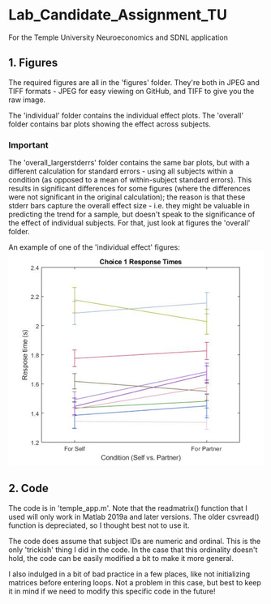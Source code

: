 # Lab_Candidate_Assignment_TU
For the Temple University Neuroeconomics and SDNL application

## 1. Figures

The required figures are all in the 'figures' folder.
They're both in JPEG and TIFF formats - JPEG for easy viewing
on GitHub, and TIFF to give you the raw image.

The 'individual' folder contains the individual effect plots.
The 'overall' folder contains bar plots showing the effect across subjects.

### Important
The 'overall_largerstderrs' folder contains the same bar plots, but
with a different calculation for standard errors - using all subjects
within a condition (as opposed to a mean of within-subject standard errors). 
This results in significant differences for some figures (where the differences 
were not significant in the original calculation); the reason is that these 
stderr bars capture the overall effect size - i.e. they might be valuable in 
predicting the trend for a sample, but doesn't speak to the significance of 
the effect of individual subjects.
For that, just look at figures the 'overall' folder.

An example of one of the 'individual effect' figures:
![alt text](/figures/jpegs/individual/RT_choice1_individual.jpg)

## 2. Code

The code is in 'temple_app.m'.
Note that the readmatrix() function that I used will only work in Matlab 2019a
and later versions. The older csvread() function is depreciated, so I thought
best not to use it.

The code does assume that subject IDs are numeric and ordinal. This is the only
'trickish' thing I did in the code. In the case that this ordinality doesn't hold, 
the code can be easily modified a bit to make it more general.

I also indulged in a bit of bad practice in a few places, like 
not initializing matrices before entering loops. Not a problem 
in this case, but best to keep it in mind if we need to modify 
this specific code in the future!
